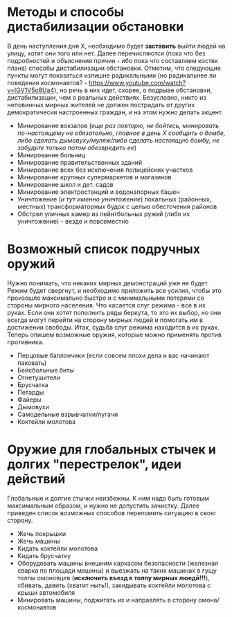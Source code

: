 # Методы и способы дистабилизации обстановки

В день наступления дня X, необходимо будет **заставить** выйти людей на улицу, хотят они того или нет.
Далее перечисляются (пока что без подробностей и объяснения причин - ибо пока что составляем костяк плана) способы дистабилизации обстановки.
Отметим, что следующие пункты могут показаться излишне радикальными (но радикальнее ли поведения космонавтов? - https://www.youtube.com/watch?v=IGV1V5o8Ua4), но речь в них идет, скорее, о подрыве обстановки, дистабилизации, чем о реальных действиях. Безусловно, никто из неповинных мирных жителей не должен пострадать от других демократически настроенных граждан, и на этом нужно делать акцент.

* Минирование вокзалов (*еще раз повторю, не бойтесь, минировать по-настоящему не обязательно, главное в день Х сообщить о бомбе, либо сделать дымовуху/муляж/либо сделать настоящую бомбу, не забудьте только потом обезвредить ее*)
* Минирование больниц
* Минирование правительственных зданий
* Минирование всех без исключения полицейских участков
* Минирование крупных супермаркетов и магазинов
* Минирование школ и дет. садов
* Минирование электростанций и водонапорных башен
* Уничтожение (*и тут именно уничтожение*) локальных (районных, местных) трансформаторных будок с целью обесточения районов
* Обстрел уличных камер из пейнтбольных ружей (либо их уничтожение) - везде и повсеместно

# Возможный список подручных оружий
Нужно понимать, что никаких мирных демонстраций уже не будет. Режим будет свергнут, и необходимо приложить все усилия, чтобы это произошло максимально быстро и с минимальными потерями со стороны мирного населения. Что касается слуг режима - все в их руках. Если они хотят пополнить ряды беркута, то это их выбор, но они всегда могут перейти на сторону мирных людей и помогать им в достижении свободы. Итак, судьба слуг режима находится в их руках. Теперь опишем возможные оружия, которые можно применять против противника.

* Перцовые баллончики (если совсем плохи дела и вас начинают паковать)
* Бейсбольные биты
* Огнетушители
* Брусчатка
* Петарды
* Файеры
* Дымовухи
* Самодельные взрывчатки/пугачи
* Коктейли молотова

# Оружие для глобальных стычек и долгих "перестрелок", идеи действий
Глобальные и долгие стычки неизбежны. К ним надо быть готовым максимальным образом, и нужно не допустить зачистку.
Далее приведен список возможных способов переломить ситуацию в свою сторону.
* Жечь покрышки
* Жечь машины
* Кидать коктейли молотова
* Кидать брусчатку
* Оборудовать машины внешним каркасом безопасности (железная сварка по площади машины) и выезжать на таких машинах в гущу толпы омоновцев (**исключить въезд в толпу мирных люедй!!!**), сбивать, давить (хватит ныть!), закидывать коктейли молотова с крыши автомобиля
* Минировать машины, поджигать их и направлять в сторону омона/космонавтов
